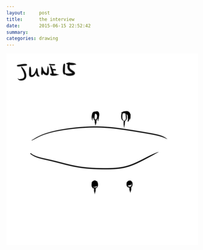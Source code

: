 ```yaml
---
layout:     post
title:      the interview
date:       2015-06-15 22:52:42
summary:    
categories: drawing
---
```

![the interview](/images/_diary/the-interview.png "I blurred the boundary between formal and informal.")